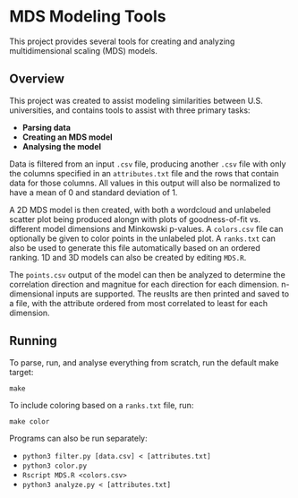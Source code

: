 # MDS Modeling Tools #

This project provides several tools for creating and analyzing multidimensional
scaling (MDS) models.

## Overview ##

This project was created to assist modeling similarities between U.S.
universities, and contains tools to assist with three primary tasks:
* **Parsing data**
* **Creating an MDS model**
* **Analysing the model**

Data is filtered from an input `.csv` file, producing another `.csv` file with
only the columns specified in an `attributes.txt` file and the rows that
contain data for those columns. All values in this output will also be
normalized to have a mean of 0 and standard deviation of 1.

A 2D MDS model is then created, with both a wordcloud and unlabeled scatter
plot being produced alongn with plots of goodness-of-fit vs. different model
dimensions and Minkowski p-values. A `colors.csv` file can optionally be given
to color points in the unlabeled plot. A `ranks.txt` can also be used to
generate this file automatically based on an ordered ranking. 1D and 3D models
can also be created by editing `MDS.R`.

The `points.csv` output of the model can then be analyzed to determine the
correlation direction and magnitue for each direction for each dimension.
n-dimensional inputs are supported. The reuslts are then printed and saved to a
file, with the attribute ordered from most correlated to least for each
dimension.

## Running ##
To parse, run, and analyse everything from scratch, run the default make
target:
```
make
```

To include coloring based on a `ranks.txt` file, run:
```
make color
```

Programs can also be run separately:
* `python3 filter.py [data.csv] < [attributes.txt]`
* `python3 color.py`
* `Rscript MDS.R <colors.csv>`
* `python3 analyze.py < [attributes.txt]`
